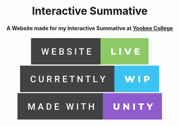 <h1 align="center">
  Interactive Summative
</h1>

<h4 align="center">
  A Website made for my Interactive Summative at <a href="https://yoobee.ac.nz" target="_blank">Yoobee College</a>
</h4>

<p align="center" dir="auto">
  <a href="https://bugsarefeatures.github.io/InteractiveSummative/" target="_blank"><img src="/Github/website-live.svg" alt="Website"></a> <img src="/Github/curretntly-wip.svg" alt="Work In Progress"> <img src="/Github/made-with-unity.svg" alt="Made with Unity">
</p>
 
